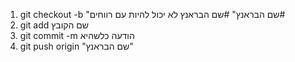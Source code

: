 1.  git checkout -b "שם הבראנץ"
                                                                                                                                                        #שם הבראנץ לא יכול להיות עם רווחים#       
2. git add שם הקובץ
3. git commit -m הודעה כלשהיא
4. git push origin "שם הבראנץ"
 

